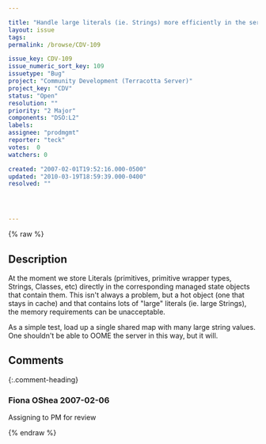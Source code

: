 ```yaml
---

title: "Handle large literals (ie. Strings) more efficiently in the server"
layout: issue
tags: 
permalink: /browse/CDV-109

issue_key: CDV-109
issue_numeric_sort_key: 109
issuetype: "Bug"
project: "Community Development (Terracotta Server)"
project_key: "CDV"
status: "Open"
resolution: ""
priority: "2 Major"
components: "DSO:L2"
labels: 
assignee: "prodmgmt"
reporter: "teck"
votes:  0
watchers: 0

created: "2007-02-01T19:52:16.000-0500"
updated: "2010-03-19T18:59:39.000-0400"
resolved: ""




---
```


{% raw %}

## Description

<div markdown="1" class="description">

At the moment we store Literals (primitives, primitive wrapper types, Strings, Classes, etc) directly in the corresponding managed state objects that contain them. This isn't always a problem, but a hot object (one that stays in cache) and that contains lots of "large" literals (ie. large Strings), the memory requirements can be unacceptable. 

As a simple test, load up a single shared map with many large string values. One shouldn't be able to OOME the server in this way, but it will. 



</div>

## Comments


{:.comment-heading}
### **Fiona OShea** <span class="date">2007-02-06</span>

<div markdown="1" class="comment">

Assigning to PM for review

</div>



{% endraw %}
